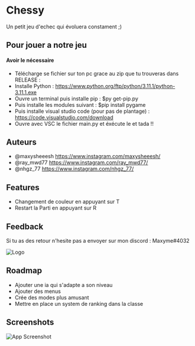 
# Chessy

Un petit jeu d'echec qui évoluera constament ;)


## Pour jouer a notre jeu

#### Avoir le nécessaire
* Télécharge se fichier sur ton pc grace au zip que tu trouveras dans RELEASE :
* Installe Python : https://www.python.org/ftp/python/3.11.1/python-3.11.1.exe
* Ouvre un terminal puis installe pip : $py get-pip.py
* Puis installe les modules suivant : $pip install pygame
* Puis installe visual studio code (pour pas de plantage) : https://code.visualstudio.com/download
* Ouvre avec VSC le fichier main.py et éxécute le et tada !!





## Auteurs

- @maxysheeesh https://www.instagram.com/maxysheeesh/
- @ray_mwd77 https://www.instagram.com/ray_mwd77/
- @nhgz_77 https://www.instagram.com/nhgz_77/



## Features

- Changement de couleur en appuyant sur T
- Restart la Parti en appuyant sur R



## Feedback

Si tu as des retour n'hesite pas a envoyer sur mon discord : Maxyme#4032


![Logo](https://image.noelshack.com/fichiers/2022/50/1/1670883596-black-international-chess-day-instagram-post-1.png)


## Roadmap

- Ajouter une ia qui s'adapte a son niveau 
- Ajouter des menus
- Crée des modes plus amusant 
- Mettre en place un system de ranking dans la classe


## Screenshots

![App Screenshot](https://image.noelshack.com/fichiers/2022/50/1/1670883767-image-2022-12-12-232247235.png)

